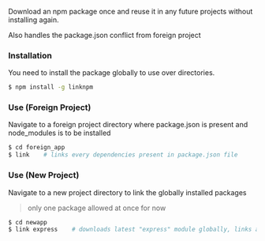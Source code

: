Download an npm package once and reuse it in any future projects without installing again.

Also handles the package.json conflict from foreign project

### Installation

You need to install the package globally to use over directories.

```sh
$ npm install -g linknpm
```

### Use (Foreign Project)

Navigate to a foreign project directory where package.json is present and node_modules is to be installed

```sh
$ cd foreign_app
$ link    # links every dependencies present in package.json file
```

### Use (New Project)

Navigate to a new project directory to link the globally installed packages

> only one package allowed at once for now

```sh
$ cd newapp
$ link express    # downloads latest "express" module globally, links and updates package.json file
```

<!-- ### Scenarios

| Scenario | linknpm does |
| -------- | ------------ |
| package.json is present |  -->
